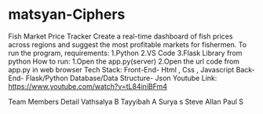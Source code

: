 # matsyan-Ciphers
Fish Market Price Tracker Create a real-time dashboard of fish prices across regions and suggest the most profitable markets for fishermen.
To run the program, 
  requirements:
  1.Python
  2.VS Code
  3.Flask Library from python
How to run:
1.Open the app.py(server)
2.Open the url code from app.py in web browser
Tech Stack:
Front-End- Html ,  Css , Javascript
Back-End- Flask/Python
Database/Data Structure- Json
Youtube Link:
https://www.youtube.com/watch?v=tL84iniBFm4



Team Members Detail
Vathsalya B
Tayyibah A
Surya s
Steve Allan Paul S
